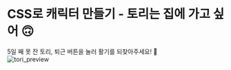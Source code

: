# CSS로 캐릭터 만들기 - 토리는 집에 가고 싶어 🙃

5일 째 못 잔 토리, 퇴근 버튼을 눌러 활기를 되찾아주세요! 🥹
<br>
![tori_preview](https://user-images.githubusercontent.com/102042383/193048625-1984b4ba-0a62-4fd4-9351-c3f0d8816aeb.gif)
